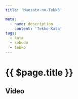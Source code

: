 ```yaml
---
title: 'Maezato-no-Tekkô'

meta:
  - name: description 
    content: 'Tekko Kata' 
tags:
  - kata
  - kobudo
  - tekko
---
```


# {{ $page.title }}

<ShowDescription />

## Video

<YouTube videoid="e7SCDx6VgB8" />